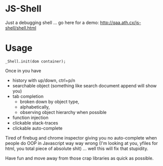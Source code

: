 # JS-Shell
Just a debugging shell ... go here for a demo: http://qaa.ath.cx/js-shell/shell.html

# Usage

    _Shell.init(dom container);

Once in you have 

 * history with up/down, ctrl+p/n
 * searchable object (something like search document append will show you)
 * tab completion 
   * broken down by object type, 
   * alphabetically, 
   * observing object hierarchy when possible
 * function injection
 * clickable stack-traces
 * clickable auto-complete

Tired of firebug and chrome inspector giving you no auto-complete when people do OOP in Javascript way way wrong (I'm looking at you, yfiles for html, you total piece of absolute shit) ... well this will fix that stupidity.

Have fun and move away from those crap libraries as quick as possible.
